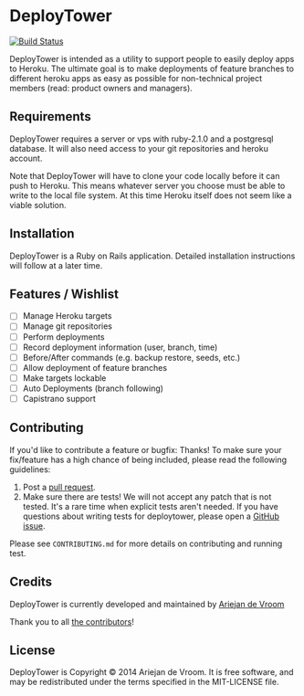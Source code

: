 # DeployTower 

[![Build Status](https://travis-ci.org/ariejan/deploytower.png?branch=master)](https://travis-ci.org/ariejan/deploytower)

DeployTower is intended as a utility to support people to easily deploy apps to Heroku. The ultimate goal
is to make deployments of feature branches to different heroku apps as easy as possible for non-technical
project members (read: product owners and managers).

## Requirements

DeployTower requires a server or vps with ruby-2.1.0 and a postgresql database. It will also need access to 
your git repositories and heroku account.

Note that DeployTower will have to clone your code locally before it can push to Heroku. This means whatever
server you choose must be able to write to the local file system. At this time Heroku itself does not seem 
like a viable solution.

## Installation

DeployTower is a Ruby on Rails application. Detailed installation instructions will follow at a later time.

## Features / Wishlist

 - [ ] Manage Heroku targets
 - [ ] Manage git repositories
 - [ ] Perform deployments
 - [ ] Record deployment information (user, branch, time)
 - [ ] Before/After commands (e.g. backup restore, seeds, etc.)
 - [ ] Allow deployment of feature branches
 - [ ] Make targets lockable
 - [ ] Auto Deployments (branch following)
 - [ ] Capistrano support

## Contributing

If you'd like to contribute a feature or bugfix: Thanks! To make sure your
fix/feature has a high chance of being included, please read the following
guidelines:

1. Post a [pull request](https://github.com/ariejan/deploytower/compare/).
2. Make sure there are tests! We will not accept any patch that is not tested.
   It's a rare time when explicit tests aren't needed. If you have questions
   about writing tests for deploytower, please open a
   [GitHub issue](https://github.com/ariejan/deploytower/issues/new).

Please see `CONTRIBUTING.md` for more details on contributing and running test.

## Credits

DeployTower is currently developed and maintained by [Ariejan de Vroom](http://ariejan.net)

Thank you to all [the contributors](https://github.com/ariejan/deploytower/contributors)!

## License

DeployTower is Copyright © 2014 Ariejan de Vroom. It is free software, and may be
redistributed under the terms specified in the MIT-LICENSE file.
